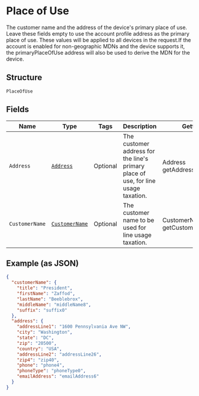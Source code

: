 
# Place of Use

The customer name and the address of the device's primary place of use. Leave these fields empty to use the account profile address as the primary place of use. These values will be applied to all devices in the request.If the account is enabled for non-geographic MDNs and the device supports it, the primaryPlaceOfUse address will also be used to derive the MDN for the device.

## Structure

`PlaceOfUse`

## Fields

| Name | Type | Tags | Description | Getter | Setter |
|  --- | --- | --- | --- | --- | --- |
| `Address` | [`Address`](../../doc/models/address.md) | Optional | The customer address for the line's primary place of use, for line usage taxation. | Address getAddress() | setAddress(Address address) |
| `CustomerName` | [`CustomerName`](../../doc/models/customer-name.md) | Optional | The customer name to be used for line usage taxation. | CustomerName getCustomerName() | setCustomerName(CustomerName customerName) |

## Example (as JSON)

```json
{
  "customerName": {
    "title": "President",
    "firstName": "Zaffod",
    "lastName": "Beeblebrox",
    "middleName": "middleName8",
    "suffix": "suffix0"
  },
  "address": {
    "addressLine1": "1600 Pennsylvania Ave NW",
    "city": "Washington",
    "state": "DC",
    "zip": "20500",
    "country": "USA",
    "addressLine2": "addressLine26",
    "zip4": "zip40",
    "phone": "phone4",
    "phoneType": "phoneType0",
    "emailAddress": "emailAddress6"
  }
}
```

